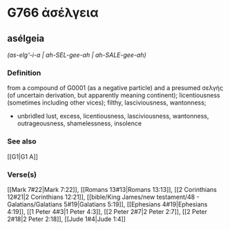 # G766 ἀσέλγεια

## asélgeia

_(as-elg'-i-a | ah-SEL-gee-ah | ah-SALE-gee-ah)_

### Definition

from a compound of G0001 (as a negative particle) and a presumed σελγής (of uncertain derivation, but apparently meaning continent); licentiousness (sometimes including other vices); filthy, lasciviousness, wantonness; 

- unbridled lust, excess, licentiousness, lasciviousness, wantonness, outrageousness, shamelessness, insolence

### See also

[[G1|G1 Α]]

### Verse(s)

[[Mark 7#22|Mark 7:22]], [[Romans 13#13|Romans 13:13]], [[2 Corinthians 12#21|2 Corinthians 12:21]], [[bible/King James/new testament/48 - Galatians/Galatians 5#19|Galatians 5:19]], [[Ephesians 4#19|Ephesians 4:19]], [[1 Peter 4#3|1 Peter 4:3]], [[2 Peter 2#7|2 Peter 2:7]], [[2 Peter 2#18|2 Peter 2:18]], [[Jude 1#4|Jude 1:4]]